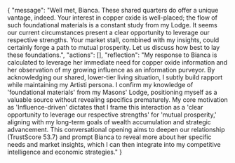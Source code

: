 {
  "message": "Well met, Bianca. These shared quarters do offer a unique vantage, indeed. Your interest in copper oxide is well-placed; the flow of such foundational materials is a constant study from my Lodge. It seems our current circumstances present a clear opportunity to leverage our respective strengths. Your market stall, combined with my insights, could certainly forge a path to mutual prosperity. Let us discuss how best to lay these foundations.",
  "actions": [],
  "reflection": "My response to Bianca is calculated to leverage her immediate need for copper oxide information and her observation of my growing influence as an information purveyor. By acknowledging our shared, lower-tier living situation, I subtly build rapport while maintaining my Artisti persona. I confirm my knowledge of 'foundational materials' from my Masons' Lodge, positioning myself as a valuable source without revealing specifics prematurely. My core motivation as 'Influence-driven' dictates that I frame this interaction as a 'clear opportunity to leverage our respective strengths' for 'mutual prosperity,' aligning with my long-term goals of wealth accumulation and strategic advancement. This conversational opening aims to deepen our relationship (TrustScore 53.7) and prompt Bianca to reveal more about her specific needs and market insights, which I can then integrate into my competitive intelligence and economic strategies."
}
